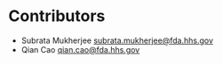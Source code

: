 Contributors
============

* Subrata Mukherjee <subrata.mukherjee@fda.hhs.gov>
* Qian Cao <qian.cao@fda.hhs.gov>